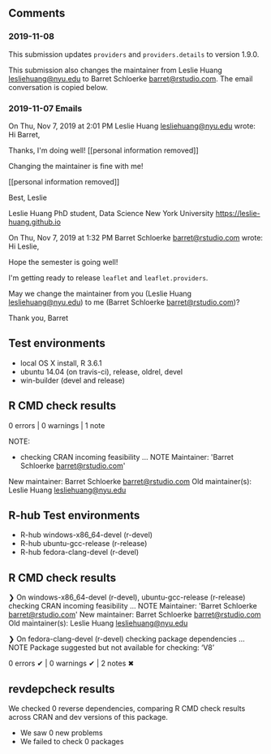 
## Comments
### 2019-11-08

This submission updates `providers` and `providers.details` to version 1.9.0.

This submission also changes the maintainer from Leslie Huang <lesliehuang@nyu.edu> to Barret Schloerke <barret@rstudio.com>.  The email conversation is copied below.

### 2019-11-07 Emails

On Thu, Nov 7, 2019 at 2:01 PM Leslie Huang <lesliehuang@nyu.edu> wrote:
Hi Barret,

Thanks, I'm doing well! [[personal information removed]]

Changing the maintainer is fine with me!

[[personal information removed]]

Best,
Leslie

Leslie Huang
PhD student, Data Science
New York University
https://leslie-huang.github.io


On Thu, Nov 7, 2019 at 1:32 PM Barret Schloerke <barret@rstudio.com> wrote:
Hi Leslie,

Hope the semester is going well!

I'm getting ready to release `leaflet` and `leaflet.providers`.

May we change the maintainer from you (Leslie Huang <lesliehuang@nyu.edu>) to me (Barret Schloerke <barret@rstudio.com>)?

Thank you,
Barret


## Test environments
* local OS X install, R 3.6.1
* ubuntu 14.04 (on travis-ci), release, oldrel, devel
* win-builder (devel and release)

## R CMD check results

0 errors | 0 warnings | 1 note

NOTE:
* checking CRAN incoming feasibility ... NOTE
Maintainer: 'Barret Schloerke <barret@rstudio.com>'

New maintainer:
  Barret Schloerke <barret@rstudio.com>
Old maintainer(s):
  Leslie Huang <lesliehuang@nyu.edu>


## R-hub Test environments
- R-hub windows-x86_64-devel (r-devel)
- R-hub ubuntu-gcc-release (r-release)
- R-hub fedora-clang-devel (r-devel)

## R CMD check results
❯ On windows-x86_64-devel (r-devel), ubuntu-gcc-release (r-release)
  checking CRAN incoming feasibility ... NOTE
  Maintainer: 'Barret Schloerke <barret@rstudio.com>'
  New maintainer:
    Barret Schloerke <barret@rstudio.com>
  Old maintainer(s):
    Leslie Huang <lesliehuang@nyu.edu>

❯ On fedora-clang-devel (r-devel)
  checking package dependencies ... NOTE
  Package suggested but not available for checking: ‘V8’

0 errors ✔ | 0 warnings ✔ | 2 notes ✖


## revdepcheck results

We checked 0 reverse dependencies, comparing R CMD check results across CRAN and dev versions of this package.

* We saw 0 new problems
* We failed to check 0 packages
